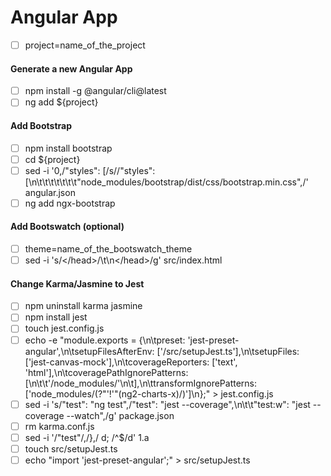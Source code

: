 # Angular App

- [ ] project=name_of_the_project

#### Generate a new Angular App

- [ ] npm install -g @angular/cli@latest
- [ ] ng add \${project}

#### Add Bootstrap

- [ ] npm install bootstrap
- [ ] cd \${project}
- [ ] sed -i '0,/"styles": \[/s//"styles": \[\n\t\t\t\t\t\t\t"node_modules\/bootstrap\/dist\/css\/bootstrap.min.css"\,/' angular.json
- [ ] ng add ngx-bootstrap

#### Add Bootswatch (optional)

- [ ] theme=name_of_the_bootswatch_theme
- [ ] sed -i 's/<\/head>/\t<link rel="stylesheet" href="https:\/\/bootswatch.com\/4\/'${theme}'\/bootstrap.min.css">\n<\/head>/g' src/index.html

#### Change Karma/Jasmine to Jest

- [ ] npm uninstall karma jasmine
- [ ] npm install jest
- [ ] touch jest.config.js
- [ ] echo -e "module.exports = {\n\tpreset: 'jest-preset-angular',\n\tsetupFilesAfterEnv: ['<rootDir>/src/setupJest.ts'],\n\tsetupFiles: ['jest-canvas-mock'],\n\tcoverageReporters: ['text', 'html'],\n\tcoveragePathIgnorePatterns: [\n\t\t'/node_modules/'\n\t],\n\ttransformIgnorePatterns: ['node_modules/(?"'!'"(ng2-charts-x)/)']\n};" > jest.config.js
- [ ] sed -i 's/"test": "ng test",/"test": "jest --coverage",\n\t\t"test:w": "jest --coverage --watch",/g' package.json
- [ ] rm karma.conf.js
- [ ] sed -i '/\"test\"/,/},/ d; /^\$/d' 1.a
- [ ] touch src/setupJest.ts
- [ ] echo "import 'jest-preset-angular';" > src/setupJest.ts
